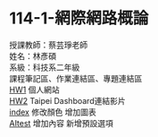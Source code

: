 # 114-1-網際網路概論
授課教師：蔡芸琤老師  
姓名：林彥碩  
系級：科技系二年級  
課程筆記區、作業連結區、專題連結區  
[HW1](https://linyenshou.github.io/114-1-/) 個人網站    
[HW2](https://youtu.be/IhnazWhho3k) Taipei Dashboard連結影片  
[index](https://github.com/LinYenShou/114-1-/blob/main/index.tsx)  修改顏色 增加圖表  
[AItest](https://github.com/LinYenShou/114-1-/blob/main/AItest.tsx) 增加內容 新增預設選項  
